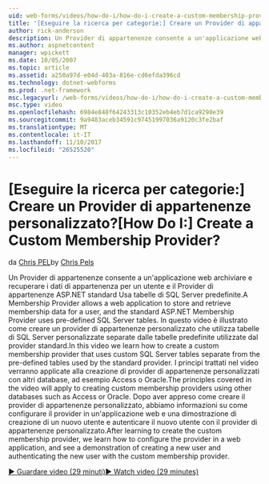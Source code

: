 ```yaml
---
uid: web-forms/videos/how-do-i/how-do-i-create-a-custom-membership-provider
title: '[Eseguire la ricerca per categorie:] Creare un Provider di appartenenze personalizzato? | Microsoft Docs'
author: rick-anderson
description: Un Provider di appartenenze consente a un'applicazione web archiviare e recuperare dati per un utente di appartenenza e utilizza il Provider di appartenenze ASP.NET standard predefinire...
ms.author: aspnetcontent
manager: wpickett
ms.date: 10/05/2007
ms.topic: article
ms.assetid: a250a97d-e04d-403a-816e-cd6efda396cd
ms.technology: dotnet-webforms
ms.prod: .net-framework
msc.legacyurl: /web-forms/videos/how-do-i/how-do-i-create-a-custom-membership-provider
msc.type: video
ms.openlocfilehash: 6984e848f64243313c10352eb4eb7d1ca9298e39
ms.sourcegitcommit: 9a9483aceb34591c97451997036a9120c3fe2baf
ms.translationtype: MT
ms.contentlocale: it-IT
ms.lasthandoff: 11/10/2017
ms.locfileid: "26525520"
---
```

<a name="how-do-i-create-a-custom-membership-provider"></a><span data-ttu-id="a0dbf-104">[Eseguire la ricerca per categorie:] Creare un Provider di appartenenze personalizzato?</span><span class="sxs-lookup"><span data-stu-id="a0dbf-104">[How Do I:] Create a Custom Membership Provider?</span></span>
====================
<span data-ttu-id="a0dbf-105">da [Chris PEL](https://twitter.com/chrispels)</span><span class="sxs-lookup"><span data-stu-id="a0dbf-105">by [Chris Pels](https://twitter.com/chrispels)</span></span>

<span data-ttu-id="a0dbf-106">Un Provider di appartenenze consente a un'applicazione web archiviare e recuperare i dati di appartenenza per un utente e il Provider di appartenenze ASP.NET standard Usa tabelle di SQL Server predefinite.</span><span class="sxs-lookup"><span data-stu-id="a0dbf-106">A Membership Provider allows a web application to store and retrieve membership data for a user, and the standard ASP.NET Membership Provider uses pre-defined SQL Server tables.</span></span> <span data-ttu-id="a0dbf-107">In questo video è illustrato come creare un provider di appartenenze personalizzato che utilizza tabelle di SQL Server personalizzate separate dalle tabelle predefinite utilizzate dal provider standard.</span><span class="sxs-lookup"><span data-stu-id="a0dbf-107">In this video we learn how to create a custom membership provider that uses custom SQL Server tables separate from the pre-defined tables used by the standard provider.</span></span> <span data-ttu-id="a0dbf-108">I principi trattati nel video verranno applicate alla creazione di provider di appartenenze personalizzati con altri database, ad esempio Access o Oracle.</span><span class="sxs-lookup"><span data-stu-id="a0dbf-108">The principles covered in the video will apply to creating custom membership providers using other databases such as Access or Oracle.</span></span> <span data-ttu-id="a0dbf-109">Dopo aver appreso come creare il provider di appartenenze personalizzato, abbiamo informazioni su come configurare il provider in un'applicazione web e una dimostrazione di creazione di un nuovo utente e autenticare il nuovo utente con il provider di appartenenze personalizzato.</span><span class="sxs-lookup"><span data-stu-id="a0dbf-109">After learning to create the custom membership provider, we learn how to configure the provider in a web application, and see a demonstration of creating a new user and authenticating the new user with the custom membership provider.</span></span>

[<span data-ttu-id="a0dbf-110">&#9654; Guardare video (29 minuti)</span><span class="sxs-lookup"><span data-stu-id="a0dbf-110">&#9654; Watch video (29 minutes)</span></span>](https://channel9.msdn.com/Blogs/ASP-NET-Site-Videos/how-do-i-create-a-custom-membership-provider)
